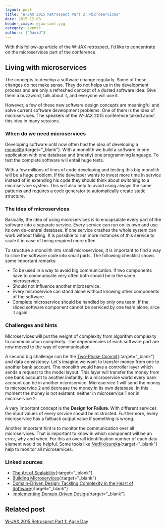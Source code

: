 ```yaml
---
layout: post
title: "W-JAX 2015 Retrospect Part 2: Microservices"
date: 2015-12-08
header_image: wjax-conf.jpg
category: events
authors: ["David"]
---
```


With this follow-up article of the W-JAX retrospect, I'd like to concentrate on the microservices part of the conference.

## Living with microservices

The concepts to develop a software change regularly.
Some of these changes do not make sense.
They do not helps us in the development process and are only a refreshed concept of a dusted software idea: Give them a buzzword, talk about it, and everyone will use it.

However, a few of these new software design concepts are meaningful and solve current software development problems.
One of them is the idea of microservices.
The speakers of the W-JAX 2015 conference talked about this idea in many sessions.

### When do we need microservices

Developing software until now often had the idea of developing a [monolith](https://en.wikipedia.org/wiki/Monolithic_system){:target="_blank"}.
With a monolith we build a software in one application with one database and (mostly) one programming language.
To test the complete software will entail huge tests.

With a few millions of lines of code developing and testing this big monolith will be a huge problem.
If the developer wants to invest more time in service instead of in extending his code they should think about switching to a microservice system.
This will also help to avoid using always the same patterns and requires a code generator to automatically create static structure.

### The idea of microservices

Basically, the idea of using microservices is to encapsulate every part of the software into a separate service.
Every service can run on its own and use its own de-central database.
If one service crashes the whole system can work without failing.
It is possible to run more instances of this service to scale it in case of being required more often.

To structure a monolith into small microservices, it is important to find a way to slice the software code into small parts.
The following checklist shows some important remarks:

- To be used in a way to avoid big communication.
If two components have to communicate very often both should be in the same microservice.
- Should not influence another microservice.
- Every microservice can stand alone without knowing other components of the software.
- Complete microservice should be handled by only one team.
If the sliced software component cannot be serviced by one team alone, slice it again.

### Challenges and hints

Microservices will put the weight of complexity from algorithm complexity to communication complexity.
The dependencies of each software part are now moved to the way of communication.

A second big challenge can be the [Two-Phase Commit](http://www.enterpriseintegrationpatterns.com/ramblings/18_starbucks.html){:target="_blank"} and data consistency.
Let's imagine we want to transfer money from one to another bank account.
The monolith would have a controller layer which sends a request to the model layout.
This layer will transfer the money from one bank account to another instantly.
In a microservice world every bank account can be in another microservice.
Microservice 1 will send the money to microservice 2 and decrease the money in its own database.
In this moment the money is not existent: neither in microservice 1 nor in microservice 2.

A very important concept is the **Design for Failure**.
With different services the input values of every service should be mistrusted.
Furthermore, every microservice has a fallback output value if something is wrong.

Another important hint is to monitor the communication over all microservices.
That is important to know in which component will be an error, why and when.
For this an overall identification number of each data element would be helpful.
Some tools like [Netflix/eureka](https://github.com/Netflix/eureka){:target="_blank"} help to monitor all microservices.

### Linked sources

- [The Art of Scalability](http://www.amazon.de/The-Art-Scalability-Martin-Abbott/dp/0137030428){:target="_blank"}
- [Building Microservices](http://www.amazon.de/Building-Microservices-Sam-Newman/dp/1491950358){:target="_blank"}
- [Domain-Driven Design: Tackling Complexity in the Heart of Software](http://www.amazon.de/Domain-Driven-Design-Tackling-Complexity-Software/dp/0321125215){:target="_blank"}
- [Implementing Domain-Driven Design](http://www.amazon.de/Implementing-Domain-Driven-Design-Vaughn-Vernon/dp/0321834577){:target="_blank"}

## Related post

[W-JAX 2015 Retrospect Part 1: Agile Day](/blog/events/wjax2015-agile-day/)
